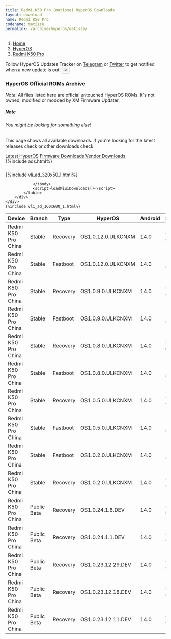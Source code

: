 ```yaml
---
title: Redmi K50 Pro (matisse) HyperOS Downloads
layout: download
name: Redmi K50 Pro
codename: matisse
permalink: /archive/hyperos/matisse/
---
```

<nav aria-label="breadcrumb">
    <ol class="breadcrumb">
        <li class="breadcrumb-item"><a href="/">Home</a></li>
        <li class="breadcrumb-item"><a href="/hyperos/">HyperOS</a></li>
        <li class="breadcrumb-item active" aria-current="page"><a href="/hyperos/matisse/">Redmi K50 Pro</a></li>
    </ol>
</nav>
<div class="alert alert-primary alert-dismissible fade show" role="alert">
    Follow HyperOS Updates Tracker on <a href="https://t.me/MIUIUpdatesTracker" class="alert-link">Telegram</a>
     or <a href="https://twitter.com/MiFwUpdater" class="alert-link">Twitter</a> to get notified when a new update is out!
    <button type="button" class="close" data-dismiss="alert" aria-label="Close">
        <span aria-hidden="true">&times;</span>
    </button>
</div>

### HyperOS Official ROMs Archive
*Note*: All files listed here are official untouched HyperOS ROMs. It's not owned, modified or modded by XM Firmware Updater.
<div class="card">
  <div class="card-body">
    <h5 class="card-title">Note</h5>
    <h6 class="card-subtitle mb-2 text-muted">You might be looking for something else!</h6>
    <p class="card-text">This page shows all available downloads.
     If you're looking for the latest releases check or other downloads check:</p>
    <a href="/hyperos/matisse/" class="card-link">Latest HyperOS</a>
    <a href="/firmware/matisse/" class="card-link">Firmware Downloads</a>
    <a href="/vendor/matisse/" class="card-link">Vendor Downloads</a>
  </div>
</div>
{%include ads.html%}
<div class="row justify-content-center">
    <div class="col-10">
        <div class="table-responsive-md" style="margin-top: 25px;">
            {%include vli_ad_320x50_1.html%}
            <table id="miui" class="display dt-responsive nowrap compact table table-striped table-hover table-sm">
                <thead class="thead-dark">
                    <tr>
                        <th data-ref="device">Device</th>
                        <th data-ref="branch">Branch</th>
                        <th data-ref="type">Type</th>
                        <th data-ref="miui">HyperOS</th>
                        <th data-ref="android">Android</th>
                        <th data-ref="size">Size</th>
                        <th data-ref="size">Date</th>
                        <th data-ref="link">Link</th>
                    </tr>
                </thead>
                <tbody>
                <tr><td>Redmi K50 Pro China</td><td>Stable</td><td>Recovery</td><td>OS1.0.12.0.ULKCNXM</td><td>14.0</td><td>6.0 GB</td><td>2024-10-12</td><td><a href="/hyperos/matisse/stable/OS1.0.12.0.ULKCNXM/">Download</a></td></tr>
<tr><td>Redmi K50 Pro China</td><td>Stable</td><td>Fastboot</td><td>OS1.0.12.0.ULKCNXM</td><td>14.0</td><td>7.2 GB</td><td>2024-10-10</td><td><a href="/hyperos/matisse/stable/OS1.0.12.0.ULKCNXM/">Download</a></td></tr>
<tr><td>Redmi K50 Pro China</td><td>Stable</td><td>Recovery</td><td>OS1.0.9.0.ULKCNXM</td><td>14.0</td><td>6.0 GB</td><td>2024-08-29</td><td><a href="/hyperos/matisse/stable/OS1.0.9.0.ULKCNXM/">Download</a></td></tr>
<tr><td>Redmi K50 Pro China</td><td>Stable</td><td>Fastboot</td><td>OS1.0.9.0.ULKCNXM</td><td>14.0</td><td>7.2 GB</td><td>2024-08-19</td><td><a href="/hyperos/matisse/stable/OS1.0.9.0.ULKCNXM/">Download</a></td></tr>
<tr><td>Redmi K50 Pro China</td><td>Stable</td><td>Recovery</td><td>OS1.0.8.0.ULKCNXM</td><td>14.0</td><td>6.0 GB</td><td>2024-08-14</td><td><a href="/hyperos/matisse/stable/OS1.0.8.0.ULKCNXM/">Download</a></td></tr>
<tr><td>Redmi K50 Pro China</td><td>Stable</td><td>Fastboot</td><td>OS1.0.8.0.ULKCNXM</td><td>14.0</td><td>7.2 GB</td><td>2024-08-05</td><td><a href="/hyperos/matisse/stable/OS1.0.8.0.ULKCNXM/">Download</a></td></tr>
<tr><td>Redmi K50 Pro China</td><td>Stable</td><td>Recovery</td><td>OS1.0.5.0.ULKCNXM</td><td>14.0</td><td>6.0 GB</td><td>2024-06-18</td><td><a href="/hyperos/matisse/stable/OS1.0.5.0.ULKCNXM/">Download</a></td></tr>
<tr><td>Redmi K50 Pro China</td><td>Stable</td><td>Fastboot</td><td>OS1.0.5.0.ULKCNXM</td><td>14.0</td><td>7.2 GB</td><td>2024-05-31</td><td><a href="/hyperos/matisse/stable/OS1.0.5.0.ULKCNXM/">Download</a></td></tr>
<tr><td>Redmi K50 Pro China</td><td>Stable</td><td>Fastboot</td><td>OS1.0.2.0.ULKCNXM</td><td>14.0</td><td>7.2 GB</td><td>2024-02-28</td><td><a href="/hyperos/matisse/stable/OS1.0.2.0.ULKCNXM/">Download</a></td></tr>
<tr><td>Redmi K50 Pro China</td><td>Stable</td><td>Recovery</td><td>OS1.0.2.0.ULKCNXM</td><td>14.0</td><td>6.0 GB</td><td>2024-01-29</td><td><a href="/hyperos/matisse/stable/OS1.0.2.0.ULKCNXM/">Download</a></td></tr>
<tr><td>Redmi K50 Pro China</td><td>Public Beta</td><td>Recovery</td><td>OS1.0.24.1.8.DEV</td><td>14.0</td><td>6.0 GB</td><td>2024-01-12</td><td><a href="/hyperos/matisse/public beta/OS1.0.24.1.8.DEV/">Download</a></td></tr>
<tr><td>Redmi K50 Pro China</td><td>Public Beta</td><td>Recovery</td><td>OS1.0.24.1.1.DEV</td><td>14.0</td><td>6.0 GB</td><td>2024-01-05</td><td><a href="/hyperos/matisse/public beta/OS1.0.24.1.1.DEV/">Download</a></td></tr>
<tr><td>Redmi K50 Pro China</td><td>Public Beta</td><td>Recovery</td><td>OS1.0.23.12.29.DEV</td><td>14.0</td><td>6.0 GB</td><td>2023-12-30</td><td><a href="/hyperos/matisse/public beta/OS1.0.23.12.29.DEV/">Download</a></td></tr>
<tr><td>Redmi K50 Pro China</td><td>Public Beta</td><td>Recovery</td><td>OS1.0.23.12.18.DEV</td><td>14.0</td><td>6.0 GB</td><td>2023-12-22</td><td><a href="/hyperos/matisse/public beta/OS1.0.23.12.18.DEV/">Download</a></td></tr>
<tr><td>Redmi K50 Pro China</td><td>Public Beta</td><td>Recovery</td><td>OS1.0.23.12.11.DEV</td><td>14.0</td><td>6.0 GB</td><td>2023-12-15</td><td><a href="/hyperos/matisse/public beta/OS1.0.23.12.11.DEV/">Download</a></td></tr>

                </tbody>
                <script>loadMiuiDownloads()</script>
            </table>
        </div>
    </div>
    {%include vli_ad_160x600_1.html%}
</div>
